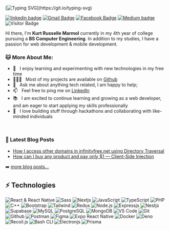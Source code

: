 [![Typing SVG](https://readme-typing-svg.herokuapp.com?duration=3000&center=true&width=450&lines=Welcome+to+my+Github+Page!;I'm+Kurt+Russelle+Marmol.;Computer+Engineering+Student.;I'm+always+expanding+my+tech+stack!)](https://git.io/typing-svg)

[![linkedin badge](https://img.shields.io/badge/jkrmarmol-30302f?style=flat&logo=linkedin)](https://www.linkedin.com/in/jkrmarmol/)
[![Gmail Badge](https://img.shields.io/badge/jkurtrussellemarmol@gmail.com-30302f?style=flat&logo=Gmail&logoColor=red)](mailto:jkurtrussellemarmol@gmail.com)
[![Facebook Badge](https://img.shields.io/badge/jkrmarmol-30302f?style=flat&logo=facebook)](https://facebook.com/jkrmarmol)
[![Medium badge](https://img.shields.io/badge/xkurtph-30302f?style=flat&logo=medium)](https://xkurtph.medium.com/)
![Visitor Badge](https://visitor-badge.laobi.icu/badge?page_id=jkrmarmol.jkrmarmol)

Hi there, I'm **Kurt Russelle Marmol** currently in my 4th year of college pursuing a **BS Computer Engineering**. In addition to my studies, I have a passion for web development & mobile development.

### 🐱 More About Me:

- 🌱 &nbsp; I enjoy learning and experimenting with new technologies in my free time
- 👨🏻‍💻 &nbsp; Most of my projects are available on [Github](https://github.com/jkrmarmol?tab=repositories)
- 💬 &nbsp; Ask me about anything tech related, I am happy to help;
- 📫 &nbsp; Feel free to ping me on [LinkedIn](https://www.linkedin.com/in/jkrmarmol/)
- 📚 &nbsp; I am excited to continue learning and growing as a web developer, and am eager to start applying my skills professionally
- 🚀 &nbsp; I love building stuff through hackathons and collaborating with like-minded individuals

<br>

### 📕 Latest Blog Posts

- [How I access other domains in infinityfree.net using Directory Traversal](https://xkurtph.medium.com/how-i-access-other-domains-in-infinityfree-net-using-directory-traversal-4625692d6a2d)
- [How can I buy any product and pay only $1 — Client-Side Injection](https://xkurtph.medium.com/shopify-plugin-bypass-using-client-side-injection-thru-api-implementation-vulnerability-710d25105c8f)

➡️ [more blog posts...](https://xkurtph.medium.com/)

## ⚡ Technologies

![React & React Native](https://img.icons8.com/?size=50&id=wPohyHO_qO1a&format=png&color=000000)
![Sass](https://img.icons8.com/?size=50&id=QBqFNfPPB2Kx&format=png&color=000000)
![Nextjs](https://img.icons8.com/?size=50&id=r2OarXWQc7B6&format=png&color=ffffff)
![JavaScript](https://img.icons8.com/?size=50&id=108784&format=png&color=000000)
![TypeScript](https://img.icons8.com/?size=50&id=uJM6fQYqDaZK&format=png&color=000000)
![PHP](https://img.icons8.com/?size=50&id=fAMVO_fuoOuC&format=png&color=000000)
![C++](https://img.icons8.com/?size=50&id=40669&format=png&color=000000)
![Bootstrap](https://img.icons8.com/?size=50&id=PndQWK6M1Hjo&format=png&color=000000)
![Tailwind](https://img.icons8.com/?size=50&id=4PiNHtUJVbLs&format=png&color=000000)
![Redux](https://img.icons8.com/?size=50&id=jD-fJzVguBmw&format=png&color=000000)
![Node.js](https://img.icons8.com/?size=50&id=hsPbhkOH4FMe&format=png&color=000000)
![Expressjs](https://img.icons8.com/?size=50&id=kg46nzoJrmTR&format=png&color=ffffff)
![Nestjs](https://img.icons8.com/?size=50&id=9ESZMOeUioJS&format=png&color=000000)
![Supabase](https://img.icons8.com/?size=50&id=grZaE9tjqDyr&format=png&color=000000)
![MySQL](https://img.icons8.com/?size=50&id=rgPSE6nAB766&format=png&color=ffffff)
![PostgreSQL](https://img.icons8.com/?size=50&id=38561&format=png&color=ffffff)
![MongoDB](https://img.icons8.com/?size=50&id=74402&format=png&color=000000)
![VS Code](https://img.icons8.com/?size=50&id=9OGIyU8hrxW5&format=png&color=000000)
![Git](https://img.icons8.com/?size=50&id=20906&format=png&color=000000)
![Github](https://img.icons8.com/?size=50&id=12599&format=png&color=ffffff)
![Postman](https://img.icons8.com/?size=50&id=EPbEfEa7o8CB&format=png&color=000000)
![Figma](https://img.icons8.com/?size=50&id=zfHRZ6i1Wg0U&format=png&color=000000)
![Expo React Native](https://img.icons8.com/?size=50&id=7ImWFDcPfSlz&format=png&color=ffffff)
![Docker](https://img.icons8.com/?size=50&id=cdYUlRaag9G9&format=png&color=000000)
![Deno](https://img.icons8.com/?size=50&id=T00iWBMf28np&format=png&color=ffffff)
![Recoil.js](https://img.icons8.com/?size=50&id=EXZGX2xYvaYn&format=png&color=ffffff)
![Bash CLI](https://img.icons8.com/?size=50&id=9MJf0ngDwS8z&format=png&color=000000)
![Electronjs](https://img.icons8.com/?size=50&id=97378&format=png&color=ffffff)
![Prisma](https://img.icons8.com/?size=50&id=aqb9SdV9P8oC&format=png&color=ffffff)
